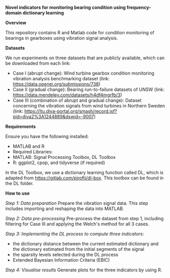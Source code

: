 **Novel indicators for monitoring bearing condition using frequency-domain dictionary learning**

**Overview**

This repository contains R and Matlab code for condition monitoring of bearings in gearboxes using vibration signal analysis. 

**Datasets**

We run experiments on three datasets that are publicly available, which can be downloaded from each link:
- Case I (abrupt change): Wind turbine gearbox condition monitoring vibration analysis benchmarking dataset (link: https://data.openei.org/submissions/738)
- Case II (gradual change): Bearing run-to-failure datasets of UNSW (link: https://data.mendeley.com/datasets/h4df4mgrfb/3)
- Case III (combination of abrupt and gradual change): Dataset concerning the vibration signals from wind turbines in Northern Sweden (link: https://ltu.diva-portal.org/smash/record.jsf?pid=diva2%3A1244889&dswid=-9007)


**Requirements**

Ensure you have the following installed:
- MATLAB and R 
- Required Libraries:
- MATLAB: Signal Processing Toolbox, DL Toolbox
- R: ggplot2, cpop, and tidyverse (if required)

In the DL Toolbox, we use a dictionary learning function called DL, which is adapted from https://gitlab.com/pirofti/dl-box. This toolbox can be found in the DL folder.

**How to use**

_Step 1: Data preparation_
Prepare the vibration signal data. This step includes importing and reshaping the data into MATLAB. 

_Step 2: Data pre-processing_
Pre-process the dataset from step 1, including filtering for Case III and applying the Welch's method for all 3 cases.

_Step 3: Implementing the DL process to compute three indicators_:
- the dictionary distance between the current estimated dictionary and the dictionary estimated from the initial segments of the signal
- the sparsity levels selected during the DL process
- Extended Bayesian Information Criteria (EBIC) 

_Step 4: Visualise results_
Generate plots for the three indicators by using R.
